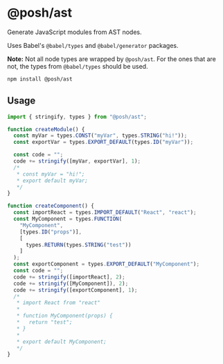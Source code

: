 # @posh/ast

Generate JavaScript modules from AST nodes.

Uses Babel's `@babel/types` and `@babel/generator` packages.

**Note:** Not all node types are wrapped by `@posh/ast`. For the ones that are not, the types from `@babel/types` should be used.

```bash
npm install @posh/ast
```

## Usage

```js
import { stringify, types } from "@posh/ast";

function createModule() {
  const myVar = types.CONST("myVar", types.STRING("hi!"));
  const exportVar = types.EXPORT_DEFAULT(types.ID("myVar"));

  const code = "";
  code += stringify([myVar, exportVar], 1);
  /*
   * const myVar = "hi!";
   * export default myVar;
   */
}

function createComponent() {
  const importReact = types.IMPORT_DEFAULT("React", "react");
  const MyComponent = types.FUNCTION(
    "MyComponent",
    [types.ID("props")],
    [
      types.RETURN(types.STRING("test"))
    ]
  );
  const exportComponent = types.EXPORT_DEFAULT("MyComponent");
  const code = "";
  code += stringify([importReact], 2);
  code += stringify([MyComponent]), 2);
  code += stringify([exportComponent], 1);
  /*
   * import React from "react"
   *
   * function MyComponent(props) {
   *   return "test";
   * }
   *
   * export default MyComponent;
   */
}
```

